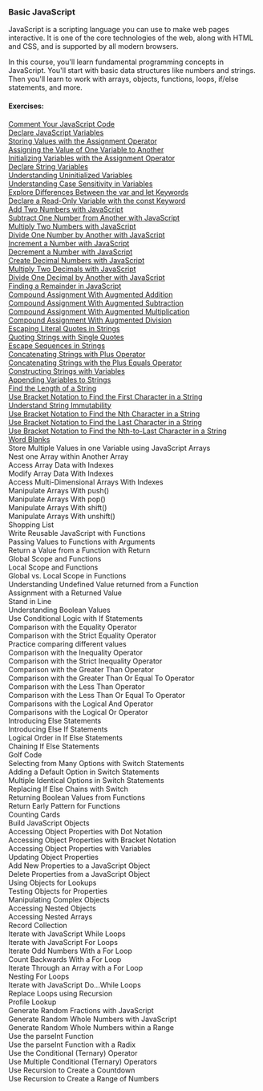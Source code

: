 ### Basic JavaScript

JavaScript is a scripting language you can use to make web pages interactive. It is one of the core technologies of the web, along with HTML and CSS, and is supported by all modern browsers.

In this course, you'll learn fundamental programming concepts in JavaScript. You'll start with basic data structures like numbers and strings. Then you'll learn to work with arrays, objects, functions, loops, if/else statements, and more.

#### Exercises:
[Comment Your JavaScript Code<br />
Declare JavaScript Variables<br />
Storing Values with the Assignment Operator<br />
Assigning the Value of One Variable to Another<br />
Initializing Variables with the Assignment Operator<br />
Declare String Variables<br />
Understanding Uninitialized Variables<br />
Understanding Case Sensitivity in Variables<br />
Explore Differences Between the var and let Keywords<br />
Declare a Read-Only Variable with the const Keyword<br />
Add Two Numbers with JavaScript<br />
Subtract One Number from Another with JavaScript<br />
Multiply Two Numbers with JavaScript<br />
Divide One Number by Another with JavaScript<br />
Increment a Number with JavaScript<br />
Decrement a Number with JavaScript<br />
Create Decimal Numbers with JavaScript<br />
Multiply Two Decimals with JavaScript<br />
Divide One Decimal by Another with JavaScript<br />
Finding a Remainder in JavaScript<br />
Compound Assignment With Augmented Addition<br />
Compound Assignment With Augmented Subtraction<br />
Compound Assignment With Augmented Multiplication<br />
Compound Assignment With Augmented Division<br />
Escaping Literal Quotes in Strings<br />
Quoting Strings with Single Quotes<br />
Escape Sequences in Strings<br />
Concatenating Strings with Plus Operator<br />
Concatenating Strings with the Plus Equals Operator<br />
Constructing Strings with Variables<br />
Appending Variables to Strings<br />
Find the Length of a String<br />
Use Bracket Notation to Find the First Character in a String<br />
Understand String Immutability<br />
Use Bracket Notation to Find the Nth Character in a String<br />
Use Bracket Notation to Find the Last Character in a String<br />
Use Bracket Notation to Find the Nth-to-Last Character in a String<br />
Word Blanks<br />][1]
Store Multiple Values in one Variable using JavaScript Arrays<br />
Nest one Array within Another Array<br />
Access Array Data with Indexes<br />
Modify Array Data With Indexes<br />
Access Multi-Dimensional Arrays With Indexes<br />
Manipulate Arrays With push()<br />
Manipulate Arrays With pop()<br />
Manipulate Arrays With shift()<br />
Manipulate Arrays With unshift()<br />
Shopping List<br />
Write Reusable JavaScript with Functions<br />
Passing Values to Functions with Arguments<br />
Return a Value from a Function with Return<br />
Global Scope and Functions<br />
Local Scope and Functions<br />
Global vs. Local Scope in Functions<br />
Understanding Undefined Value returned from a Function<br />
Assignment with a Returned Value<br />
Stand in Line<br />
Understanding Boolean Values<br />
Use Conditional Logic with If Statements<br />
Comparison with the Equality Operator<br />
Comparison with the Strict Equality Operator<br />
Practice comparing different values<br />
Comparison with the Inequality Operator<br />
Comparison with the Strict Inequality Operator<br />
Comparison with the Greater Than Operator<br />
Comparison with the Greater Than Or Equal To Operator<br />
Comparison with the Less Than Operator<br />
Comparison with the Less Than Or Equal To Operator<br />
Comparisons with the Logical And Operator<br />
Comparisons with the Logical Or Operator<br />
Introducing Else Statements<br />
Introducing Else If Statements<br />
Logical Order in If Else Statements<br />
Chaining If Else Statements<br />
Golf Code<br />
Selecting from Many Options with Switch Statements<br />
Adding a Default Option in Switch Statements<br />
Multiple Identical Options in Switch Statements<br />
Replacing If Else Chains with Switch<br />
Returning Boolean Values from Functions<br />
Return Early Pattern for Functions<br />
Counting Cards<br />
Build JavaScript Objects<br />
Accessing Object Properties with Dot Notation<br />
Accessing Object Properties with Bracket Notation<br />
Accessing Object Properties with Variables<br />
Updating Object Properties<br />
Add New Properties to a JavaScript Object<br />
Delete Properties from a JavaScript Object<br />
Using Objects for Lookups<br />
Testing Objects for Properties<br />
Manipulating Complex Objects<br />
Accessing Nested Objects<br />
Accessing Nested Arrays<br />
Record Collection<br />
Iterate with JavaScript While Loops<br />
Iterate with JavaScript For Loops<br />
Iterate Odd Numbers With a For Loop<br />
Count Backwards With a For Loop<br />
Iterate Through an Array with a For Loop<br />
Nesting For Loops<br />
Iterate with JavaScript Do...While Loops<br />
Replace Loops using Recursion<br />
Profile Lookup<br />
Generate Random Fractions with JavaScript<br />
Generate Random Whole Numbers with JavaScript<br />
Generate Random Whole Numbers within a Range<br />
Use the parseInt Function<br />
Use the parseInt Function with a Radix<br />
Use the Conditional (Ternary) Operator<br />
Use Multiple Conditional (Ternary) Operators<br />
Use Recursion to Create a Countdown<br />
Use Recursion to Create a Range of Numbers<br />


[1]: https://github.com/Krasipeace/JavaScript-Algorithms-and-Data-Structures---freecodecamp.org/blob/main/Basic%20JavaScript/Variables%20%5B1-38%5D.js